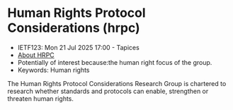# Human Rights Protocol Considerations (hrpc)
* <IETFschedule>IETF123: Mon 21 Jul 2025 17:00 - Tapices</IETFschedule>
* [About HRPC](https://datatracker.ietf.org/group/hrpc/about/)
* Potentially of interest because:the human right focus of the group.
* Keywords: Human rights

The Human Rights Protocol Considerations Research Group is chartered to research whether standards and protocols can enable, strengthen or threaten human rights.
